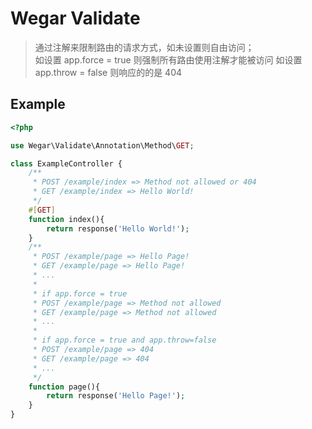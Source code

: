 # Wegar Validate

> 通过注解来限制路由的请求方式，如未设置则自由访问； \
> 如设置 app.force = true 则强制所有路由使用注解才能被访问
> 如设置 app.throw = false 则响应的的是 404

## Example

```php
<?php

use Wegar\Validate\Annotation\Method\GET;

class ExampleController {
    /**
     * POST /example/index => Method not allowed or 404
     * GET /example/index => Hello World!
     */
    #[GET]
    function index(){
        return response('Hello World!');        
    }
    /**
     * POST /example/page => Hello Page!
     * GET /example/page => Hello Page!
     * ...
     * 
     * if app.force = true
     * POST /example/page => Method not allowed
     * GET /example/page => Method not allowed
     * ...
     * 
     * if app.force = true and app.throw=false
     * POST /example/page => 404
     * GET /example/page => 404
     * ...
     */
    function page(){
        return response('Hello Page!');
    }
}
```

